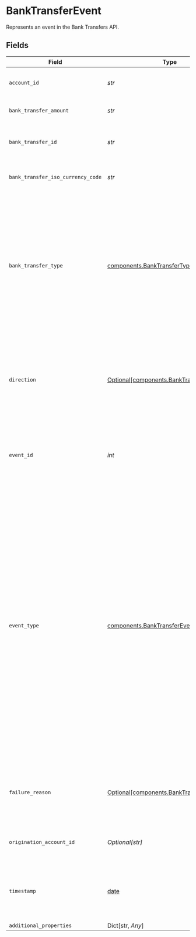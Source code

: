 # BankTransferEvent

Represents an event in the Bank Transfers API.


## Fields

| Field                                                                                                                                                                                                                                                                                                                                                               | Type                                                                                                                                                                                                                                                                                                                                                                | Required                                                                                                                                                                                                                                                                                                                                                            | Description                                                                                                                                                                                                                                                                                                                                                         |
| ------------------------------------------------------------------------------------------------------------------------------------------------------------------------------------------------------------------------------------------------------------------------------------------------------------------------------------------------------------------- | ------------------------------------------------------------------------------------------------------------------------------------------------------------------------------------------------------------------------------------------------------------------------------------------------------------------------------------------------------------------- | ------------------------------------------------------------------------------------------------------------------------------------------------------------------------------------------------------------------------------------------------------------------------------------------------------------------------------------------------------------------- | ------------------------------------------------------------------------------------------------------------------------------------------------------------------------------------------------------------------------------------------------------------------------------------------------------------------------------------------------------------------- |
| `account_id`                                                                                                                                                                                                                                                                                                                                                        | *str*                                                                                                                                                                                                                                                                                                                                                               | :heavy_check_mark:                                                                                                                                                                                                                                                                                                                                                  | The account ID associated with the bank transfer.                                                                                                                                                                                                                                                                                                                   |
| `bank_transfer_amount`                                                                                                                                                                                                                                                                                                                                              | *str*                                                                                                                                                                                                                                                                                                                                                               | :heavy_check_mark:                                                                                                                                                                                                                                                                                                                                                  | The bank transfer amount.                                                                                                                                                                                                                                                                                                                                           |
| `bank_transfer_id`                                                                                                                                                                                                                                                                                                                                                  | *str*                                                                                                                                                                                                                                                                                                                                                               | :heavy_check_mark:                                                                                                                                                                                                                                                                                                                                                  | Plaid’s unique identifier for a bank transfer.                                                                                                                                                                                                                                                                                                                      |
| `bank_transfer_iso_currency_code`                                                                                                                                                                                                                                                                                                                                   | *str*                                                                                                                                                                                                                                                                                                                                                               | :heavy_check_mark:                                                                                                                                                                                                                                                                                                                                                  | The currency of the bank transfer amount.                                                                                                                                                                                                                                                                                                                           |
| `bank_transfer_type`                                                                                                                                                                                                                                                                                                                                                | [components.BankTransferType](../../models/components/banktransfertype.md)                                                                                                                                                                                                                                                                                          | :heavy_check_mark:                                                                                                                                                                                                                                                                                                                                                  | The type of bank transfer. This will be either `debit` or `credit`.  A `debit` indicates a transfer of money into the origination account; a `credit` indicates a transfer of money out of the origination account.                                                                                                                                                 |
| `direction`                                                                                                                                                                                                                                                                                                                                                         | [Optional[components.BankTransferDirection]](../../models/components/banktransferdirection.md)                                                                                                                                                                                                                                                                      | :heavy_check_mark:                                                                                                                                                                                                                                                                                                                                                  | Indicates the direction of the transfer: `outbound` for API-initiated transfers, or `inbound` for payments received by the FBO account.                                                                                                                                                                                                                             |
| `event_id`                                                                                                                                                                                                                                                                                                                                                          | *int*                                                                                                                                                                                                                                                                                                                                                               | :heavy_check_mark:                                                                                                                                                                                                                                                                                                                                                  | Plaid’s unique identifier for this event. IDs are sequential unsigned 64-bit integers.                                                                                                                                                                                                                                                                              |
| `event_type`                                                                                                                                                                                                                                                                                                                                                        | [components.BankTransferEventType](../../models/components/banktransfereventtype.md)                                                                                                                                                                                                                                                                                | :heavy_check_mark:                                                                                                                                                                                                                                                                                                                                                  | The type of event that this bank transfer represents.<br/><br/>`pending`: A new transfer was created; it is in the pending state.<br/><br/>`cancelled`: The transfer was cancelled by the client.<br/><br/>`failed`: The transfer failed, no funds were moved.<br/><br/>`posted`: The transfer has been successfully submitted to the payment network.<br/><br/>`reversed`: A posted transfer was reversed. |
| `failure_reason`                                                                                                                                                                                                                                                                                                                                                    | [Optional[components.BankTransferFailure]](../../models/components/banktransferfailure.md)                                                                                                                                                                                                                                                                          | :heavy_check_mark:                                                                                                                                                                                                                                                                                                                                                  | The failure reason if the type of this transfer is `"failed"` or `"reversed"`. Null value otherwise.                                                                                                                                                                                                                                                                |
| `origination_account_id`                                                                                                                                                                                                                                                                                                                                            | *Optional[str]*                                                                                                                                                                                                                                                                                                                                                     | :heavy_check_mark:                                                                                                                                                                                                                                                                                                                                                  | The ID of the origination account that this balance belongs to.                                                                                                                                                                                                                                                                                                     |
| `timestamp`                                                                                                                                                                                                                                                                                                                                                         | [date](https://docs.python.org/3/library/datetime.html#date-objects)                                                                                                                                                                                                                                                                                                | :heavy_check_mark:                                                                                                                                                                                                                                                                                                                                                  | The datetime when this event occurred. This will be of the form `2006-01-02T15:04:05Z`.                                                                                                                                                                                                                                                                             |
| `additional_properties`                                                                                                                                                                                                                                                                                                                                             | Dict[str, *Any*]                                                                                                                                                                                                                                                                                                                                                    | :heavy_minus_sign:                                                                                                                                                                                                                                                                                                                                                  | N/A                                                                                                                                                                                                                                                                                                                                                                 |